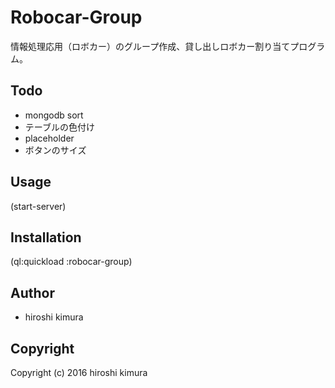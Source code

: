 # Robocar-Group

情報処理応用（ロボカー）のグループ作成、貸し出しロボカー割り当てプログラム。

## Todo

* mongodb sort
* テーブルの色付け
* placeholder
* ボタンのサイズ

## Usage

(start-server)

## Installation

(ql:quickload :robocar-group)

## Author

* hiroshi kimura

## Copyright

Copyright (c) 2016 hiroshi kimura
